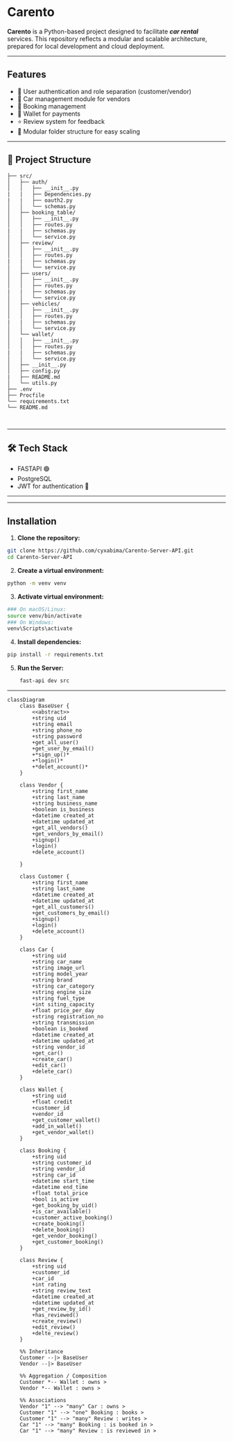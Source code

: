 # Carento

**Carento** is a Python-based project designed to facilitate ***car rental*** services.
This repository reflects a modular and scalable architecture, prepared for local 
development and cloud deployment.

---
## Features

- 🔐 User authentication and role separation (customer/vendor)
- 🚗 Car management module for vendors
- 📅 Booking management
- 💼 Wallet for payments
- ⭐ Review system for feedback
- 🔧 Modular folder structure for easy scaling

---
## 📁 Project Structure
```
├── src/
│   ├── auth/
│   │   ├── __init__.py
|   |   ├── Dependencies.py
|   |   ├── oauth2.py
│   │   └── schemas.py
│   ├── booking_table/
│   │   ├── __init__.py
│   │   ├── routes.py
|   |   ├── schemas.py
│   │   └── service.py
│   ├── review/
│   │   ├── __init__.py
│   │   ├── routes.py
|   |   ├── schemas.py
│   │   └── service.py
│   ├── users/
│   │   ├── __init__.py
│   │   ├── routes.py
|   |   ├── schemas.py
│   │   └── service.py
│   ├── vehicles/
│   │   ├── __init__.py
│   │   ├── routes.py
|   |   ├── schemas.py
│   │   └── service.py
│   └── wallet/
│   │   ├── __init__.py
│   │   ├── routes.py
|   |   ├── schemas.py
│   │   └── service.py
│   ├── __init__.py
│   ├── config.py
|   ├── README.md
│   └── utils.py
├── .env
├── Procfile
└── requirements.txt
└── README.md



```

---


## 🛠️ Tech Stack

- FASTAPI 🟢
- PostgreSQL
- JWT for authentication 🔑

---



---

## Installation

1. **Clone the repository:**

```bash
git clone https://github.com/cyxabima/Carento-Server-API.git
cd Carento-Server-API
```

2. **Create a virtual environment:**
```bash
python -m venv venv
```
3. **Activate virtual environment:**
```bash
### On macOS/Linux:
source venv/bin/activate
### On Windows:
venv\Scripts\activate
```

4. **Install dependencies:**
```bash
pip install -r requirements.txt
```
5. **Run the Server:**
``` bash 
    fast-api dev src
```
---
```mermaid
classDiagram
    class BaseUser {
        <<abstract>>
        +string uid
        +string email
        +string phone_no
        +string password
        +get_all_user()
        +get_user_by_email()
        +*sign_up()*
        +*login()*
        +*delet_account()*
    }

    class Vendor {
        +string first_name
        +string last_name
        +string business_name 
        +boolean is_business
        +datetime created_at
        +datetime updated_at
        +get_all_vendors()
        +get_vendors_by_email()
        +signup()
        +login()
        +delete_account()  
            
    }

    class Customer {
        +string first_name
        +string last_name
        +datetime created_at
        +datetime updated_at
        +get_all_customers()
        +get_customers_by_email()
        +signup()
        +login()
        +delete_account() 
    }

    class Car {
        +string uid
        +string car_name
        +string image_url
        +string model_year
        +string brand
        +string car_category
        +string engine_size
        +string fuel_type
        +int siting_capacity
        +float price_per_day
        +string registration_no
        +string transmission
        +boolean is_booked
        +datetime created_at
        +datetime updated_at
        +string vendor_id
        +get_car()
        +create_car()
        +edit_car()
        +delete_car()
    }

    class Wallet {
        +string uid
        +float credit
        +customer_id
        +vendor_id
        +get_customer_wallet()
        +add_in_wallet()
        +get_vendor_wallet()
    }

    class Booking {
        +string uid
        +string customer_id
        +string vendor_id
        +string car_id
        +datetime start_time
        +datetime end_time
        +float total_price
        +bool is_active
        +get_booking_by_uid()
        +is_car_available()
        +customer_active_booking()
        +create_booking()
        +delete_booking()
        +get_vendor_booking()
        +get_customer_booking()
    }

    class Review {
        +string uid
        +customer_id
        +car_id
        +int rating
        +string review_text
        +datetime created_at
        +datetime updated_at
        +get_review_by_id()
        +has_reviewed()
        +create_review()
        +edit_review()
        +delte_review()
    }

    %% Inheritance
    Customer --|> BaseUser
    Vendor --|> BaseUser

    %% Aggregation / Composition
    Customer *-- Wallet : owns >
    Vendor *-- Wallet : owns >

    %% Associations
    Vendor "1" --> "many" Car : owns >
    Customer "1" --> "one" Booking : books >
    Customer "1" --> "many" Review : writes >
    Car "1" --> "many" Booking : is booked in >
    Car "1" --> "many" Review : is reviewed in >
```
